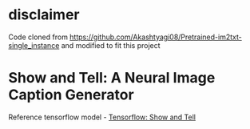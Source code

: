 # disclaimer
Code cloned from https://github.com/Akashtyagi08/Pretrained-im2txt-single_instance and modified to fit this project
# Show and Tell: A Neural Image Caption Generator
Reference tensorflow model - [Tensorflow: Show and Tell](https://github.com/tensorflow/models/tree/master/research/im2txt)
